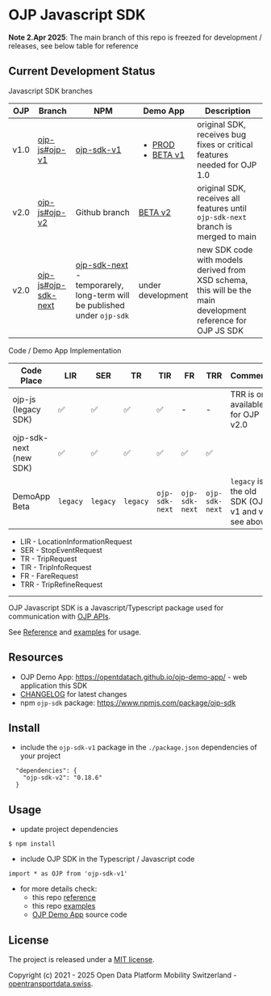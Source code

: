 # OJP Javascript SDK

**Note 2.Apr 2025**: The main branch of this repo is freezed for development / releases, see below table for reference

## Current Development Status

Javascript SDK branches

| OJP | Branch | NPM | Demo App | Description |
|-|-|-|-|-|
| v1.0 | [ojp-js#ojp-v1](https://github.com/openTdataCH/ojp-js/tree/feature/ojp-v1) | [ojp-sdk-v1](https://www.npmjs.com/package/ojp-sdk-v1) | <ul><li>[PROD](https://opentdatach.github.io/ojp-demo-app/search)</li><li>[BETA v1](https://tools.odpch.ch/beta-ojp-demo/search)</ul> | original SDK, receives bug fixes or critical features needed for OJP 1.0  |
| v2.0 | [ojp-js#ojp-v2](https://github.com/openTdataCH/ojp-js/tree/feature/ojp-v2) | Github branch | [BETA v2](https://tools.odpch.ch/ojp-demo-v2/search) | original SDK, receives all features until `ojp-sdk-next` branch is merged to main |
| v2.0 | [ojp-js#ojp-sdk-next](https://github.com/openTdataCH/ojp-js/tree/feature/ojp-sdk-next) | [ojp-sdk-next](https://www.npmjs.com/package/ojp-sdk-next) - temporarely, long-term will be published under `ojp-sdk` | under development | new SDK code with models derived from XSD schema, this will be the main development reference for OJP JS SDK |

Code / Demo App Implementation

| Code Place | LIR | SER | TR | TIR | FR | TRR | Comments |
| - | - | - | - | - | - | - | - |
| ojp-js (legacy SDK) | :white_check_mark: | :white_check_mark: | :white_check_mark: | :white_check_mark: | - | - | TRR is only available for OJP v2.0 |
| ojp-sdk-next (new SDK) | :white_check_mark: | :white_check_mark: | :white_check_mark: | :white_check_mark: | :white_check_mark: | :white_check_mark: |  |
| DemoApp Beta | `legacy` | `legacy` | `legacy` | `ojp-sdk-next` | `ojp-sdk-next` | `ojp-sdk-next` | `legacy` is the old SDK (OJP v1 and v2, see above) |

- LIR - LocationInformationRequest
- SER - StopEventRequest
- TR - TripRequest
- TIR - TripInfoRequest
- FR - FareRequest
- TRR - TripRefineRequest

----

OJP Javascript SDK is a Javascript/Typescript package used for communication with [OJP APIs](https://opentransportdata.swiss/en/cookbook/open-journey-planner-ojp/).

See [Reference](./docs/reference.md) and [examples](./examples/) for usage.

## Resources

- OJP Demo App: https://opentdatach.github.io/ojp-demo-app/ - web application this SDK
- [CHANGELOG](./CHANGELOG.md) for latest changes
- npm `ojp-sdk` package: https://www.npmjs.com/package/ojp-sdk

## Install

- include the `ojp-sdk-v1` package in the `./package.json` dependencies of your project 
```
  "dependencies": {
    "ojp-sdk-v2": "0.18.6"
  }
```

## Usage

- update project dependencies
```
$ npm install
```

- include OJP SDK in the Typescript / Javascript code
```
import * as OJP from 'ojp-sdk-v1'
```

- for more details check:
  - this repo [reference](./docs/reference.md)
  - this repo [examples](./examples/)
  - [OJP Demo App](https://github.com/openTdataCH/ojp-demo-app-src) source code

## License

The project is released under a [MIT license](./LICENSE).

Copyright (c) 2021 - 2025 Open Data Platform Mobility Switzerland - [opentransportdata.swiss](https://opentransportdata.swiss/en/).
